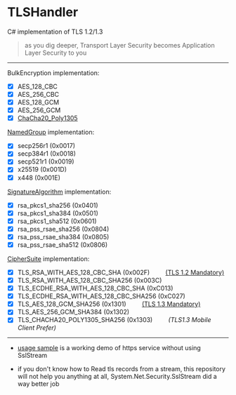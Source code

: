 # TLSHandler
C# implementation of TLS 1.2/1.3
> as you dig deeper, Transport Layer Security becomes Application Layer Security to you

****

BulkEncryption implementation:
- [x] AES_128_CBC
- [x] AES_256_CBC
- [x] AES_128_GCM
- [x] AES_256_GCM
- [x] [ChaCha20_Poly1305](https://tools.ietf.org/html/rfc8439)

[NamedGroup](https://tools.ietf.org/html/rfc8422#section-5.1.1) implementation:
- [x] secp256r1 (0x0017)
- [x] secp384r1 (0x0018)
- [x] secp521r1 (0x0019)
- [x] x25519 (0x001D)
- [x] x448 (0x001E)

[SignatureAlgorithm](https://tools.ietf.org/html/rfc8446#section-4.2.3) implementation:
- [x] rsa_pkcs1_sha256 (0x0401)
- [x] rsa_pkcs1_sha384 (0x0501)
- [x] rsa_pkcs1_sha512 (0x0601)
- [x] rsa_pss_rsae_sha256 (0x0804)
- [x] rsa_pss_rsae_sha384 (0x0805)
- [x] rsa_pss_rsae_sha512 (0x0806)

[CipherSuite](https://tools.ietf.org/html/rfc8446#appendix-B.4) implementation:
- [x] TLS_RSA_WITH_AES_128_CBC_SHA (0x002F) &emsp;&emsp; [(TLS 1.2 Mandatory)](https://tools.ietf.org/html/rfc5246#section-9)
- [x] TLS_RSA_WITH_AES_128_CBC_SHA256 (0x003C)
- [x] TLS_ECDHE_RSA_WITH_AES_128_CBC_SHA (0xC013)
- [x] TLS_ECDHE_RSA_WITH_AES_128_CBC_SHA256 (0xC027)
- [x] TLS_AES_128_GCM_SHA256 (0x1301) &emsp;&emsp; [(TLS 1.3 Mandatory)](https://tools.ietf.org/html/rfc8446#section-9.1)
- [x] TLS_AES_256_GCM_SHA384 (0x1302)
- [x] TLS_CHACHA20_POLY1305_SHA256 (0x1303) &emsp;&emsp; _(TLS1.3 Mobile Client Prefer)_

****

* [usage sample](https://github.com/whSwitching/TLSHandler/tree/master/Projects/SampleHttps) is a working demo of https service without using SslStream

* if you don&apos;t know how to Read tls records from a stream, this repository will not help you anything at all, System.Net.Security.SslStream did a way better job